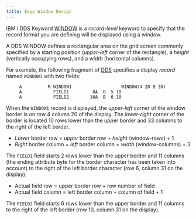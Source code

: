 ```yaml
---
title: Expo Window Design
---
```


IBM i DDS Keyword [WINDOW](https://www.ibm.com/docs/en/i/7.2?topic=80-window-window-keyword-display-files) is a *record-level* keyword to specify that the record format you are defining will be displayed using a window.

A DDS WINDOW defines a rectangular area on the grid screen commonly specified by a starting position (*upper-left* corner of the rectangle), a *height* (vertically occupying rows), and a *width* (horizontal columns).

For example, the following fragment of [DDS](https://www.ibm.com/docs/en/i/7.2?topic=dds-display-files) specifies a display *record* named `WINDOW1` with two fields:

```
     A          R WINDOW1                   WINDOW(4 20 9 30)
     A            FIELD1         8A  B  5 10
     A            FIELD2        10A  B  6 10
```

When the `WINDOW1` record is displayed, the *upper-left* corner of the window border is on row 4 column 20 of the display. The *lower-right* corner of the border is located 10 rows lower than the upper border and 33 columns to the right of the left border.

* *Lower* border row = *upper* border row + *height* (window-rows) + 1
* *Right* border column = *left* border column + *width* (window-columns) + 3

The `FIELD1` field starts 2 rows lower than the upper border and 11 columns (the ending attribute byte for the border character has been taken into account) to the right of the left border character (row 6, column 31 on the display).

* Actual field row = upper border row + row number of field
* Actual field column = left border column + column of field + 1

The `FIELD2` field starts 6 rows lower than the upper border and 11 columns to the right of the left border (row 10, column 31 on the display).

